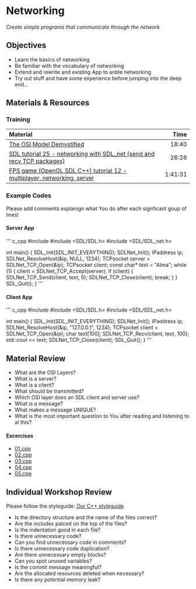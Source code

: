 # Networking
*Create simple programs that communicate through the network*

## Objectives
 - Learn the basics of networking
 - Be familiar with the vocabulary of networking
 - Extend and rewrite and existing App to anble networking
 - Try out stuff and have some experience before jumping into the deep end...

## Materials & Resources
### Training
| Material | Time |
|:---------|-----:|
| [The OSI Model Demystified](https://www.youtube.com/watch?v=HEEnLZV2wGI)| 18:40 |
| [SDL tutorial 25 - networking with SDL_net (send and recv TCP packages)](https://www.youtube.com/watch?v=LNSqqxIKX_k&list=PL949B30C9A609DEE8&index=57) | 26:26 |
| [FPS game (OpenGL,SDL,C++) tutorial 12 - multiplayer, networking, server](https://www.youtube.com/watch?v=iJfC4-yNnzY)|1:41:31 |


### Example Codes
Please add comments explanign what You do after each signficant goup of lines!
#### Server App
''' c_cpp
#include <iostream>
#include <SDL/SDL.h>
#include <SDL/SDL_net.h>

int main() {
	SDL_Init(SDL_INIT_EVERYTHING);
	SDLNet_Init();
	IPaddress ip;
	SDLNet_ResolveHost(&ip, NULL, 1234);
	TCPsocket server = SDLNet_TCP_Open(&ip);
	TCPsocket client;
	const char* text = "Alma";
	while (1) {
		client = SDLNet_TCP_Accept(server);
		if (client) {
			SDLNet_TCP_Send(client, text, 5);
			SDLNet_TCP_Close(client);
			break;
		}
	}
	SDL_Quit();
}
'''

#### Client App
''' c_cpp
#include <iostream>
#include <SDL/SDL.h>
#include <SDL/SDL_net.h>

int main() {
	SDL_Init(SDL_INIT_EVERYTHING);
	SDLNet_Init();
	IPaddress ip;
	SDLNet_ResolveHost(&ip, "127.0.0.1", 1234);
	TCPsocket client = SDLNet_TCP_Open(&ip);
	char text[100];
	SDLNet_TCP_Recv(client, text, 100);
	std::cout << text;
	SDLNet_TCP_Close(client);
	SDL_Quit();
	}
'''

## Material Review
 - What are the OSI Layers?
 - What is a server?
 - What is a client?
 - What should be transmitted?
 - Which OSI layer does an SDL client and server use?
 - What is a message?
 - What makes a message UNIQUE?
 - What is the most important question to You after reading and listening to al this?




#### Excercises
 - [01.cpp](workshop/01.cpp)
 - [02.cpp](workshop/02.cpp)
 - [03.cpp](workshop/03.cpp)
 - [04.cpp](workshop/04.cpp)
 - [05.cpp](workshop/05.cpp)
 

## Individual Workshop Review
Please follow the styleguide: [Our C++ styleguide](../../styleguide/cpp.md)

 - Is the directory structure and the name of the files correct?
 - Are the includes palced on the top of the files?
 - Is the indentation good in each file?
 - Is there unnecessary code?
 - Can you find unnecessary code in comments?
 - Is there unnecessary code duplication?
 - Are there unnecessary empty blocks?
 - Can you spot unused variables?
 - Is the commit message meaningful?
 - Are the allocated resources deleted when necessary?
 - Is there any potential memory leak?

